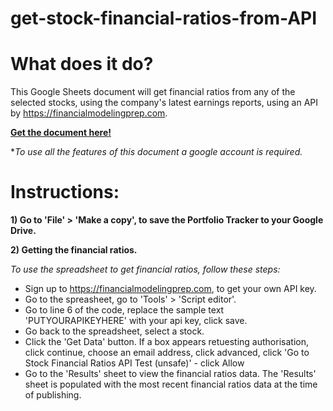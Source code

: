 # get-stock-financial-ratios-from-API

# What does it do?
This Google Sheets document will get financial ratios from any of the selected stocks, using the company's latest earnings reports, using an API by https://financialmodelingprep.com.

**[Get the document here!](https://docs.google.com/spreadsheets/d/1XbnR1eMwL8GrK2sVju9gHm6-F3ycV-Kh5F3YYY12RuQ/edit?usp=sharing)** 

**To use all the features of this document a google account is required.*
  
# Instructions:
**1) Go to 'File' > 'Make a copy', to save the Portfolio Tracker to your Google Drive.**

**2) Getting the financial ratios.**

*To use the spreadsheet to get financial ratios, follow these steps:*

  - Sign up to https://financialmodelingprep.com, to get your own API key.
  - Go to the spreasheet, go to 'Tools' > 'Script editor'. 
  - Go to line 6 of the code, replace the sample text 'PUTYOURAPIKEYHERE' with your api key, click save.
  - Go back to the spreadsheet, select a stock.
  - Click the 'Get Data' button. If a box appears retuesting authorisation, click continue, choose an email address, click advanced, click 'Go to Stock Financial Ratios API Test (unsafe)' - click Allow
  - Go to the 'Results' sheet to view the financial ratios data. The 'Results' sheet is populated with the most recent financial ratios data at the time of publishing.
